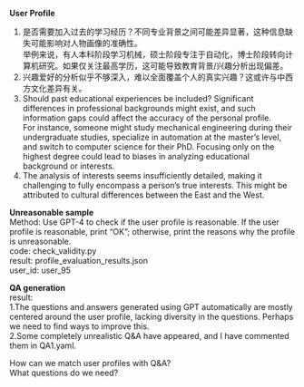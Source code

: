 **User Profile**</br>
1. 是否需要加入过去的学习经历？不同专业背景之间可能差异显著，这种信息缺失可能影响对人物画像的准确性。</br>
    举例来说，有人本科阶段学习机械，硕士阶段专注于自动化，博士阶段转向计算机研究。如果仅关注最高学历，这可能导致教育背景/兴趣分析出现偏差。</br>
2. 兴趣爱好的分析似乎不够深入，难以全面覆盖个人的真实兴趣？这或许与中西方文化差异有关。</br>
1. Should past educational experiences be included? Significant differences in professional backgrounds might exist, and such information gaps could affect the accuracy of the personal profile.</br>
    For instance, someone might study mechanical engineering during their undergraduate studies, specialize in automation at the master’s level, and switch to computer science for their PhD. Focusing only on the highest degree could lead to biases in analyzing educational background or interests.</br>
2. The analysis of interests seems insufficiently detailed, making it challenging to fully encompass a person’s true interests. This might be attributed to cultural differences between the East and the West.</br>

**Unreasonable sample**</br>
Method: Use GPT-4 to check if the user profile is reasonable. If the user profile is reasonable, print “OK”; otherwise, print the reasons why the profile is unreasonable.</br>
code: check_validity.py</br>
result: profile_evaluation_results.json</br>
user_id: user_95</br>


**QA generation**</br>
result:</br>
1.The questions and answers generated using GPT automatically are mostly centered around the user profile, lacking diversity in the questions. Perhaps we need to find ways to improve this.</br>
2.Some completely unrealistic Q&A have appeared, and I have commented them in QA1.yaml.</br>

How can we match user profiles with Q&A?</br>
What questions do we need?</br>